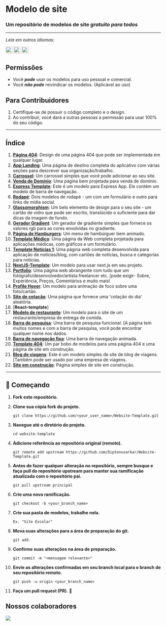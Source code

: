 # Modelo de site

### Um repositório de modelos de site _gratuito para todos_

------------

_Leia em outros idiomas:_

<kbd>[<img title="Português Brasileiro" alt="Português Brasileiro" src="https://flagcdn.com/w20/br.png" width="22">](./translations/README.pt-br.md)</kbd>
<kbd>[<img title="Inglês" alt="Inglês" src="https://flagcdn.com/w20/us.png" width="22">](../README.md)</kbd>
<kbd>[<img title="Espanhol" alt="Espanhol" src="https://flagcdn.com/w20/es.png" width="22">](../translations/README.es.md)</kbd>

## Permissões

* Você _**pode**_ usar os modelos para uso pessoal e comercial.
* Você _**não pode**_ reivindicar os modelos. (Aplicável ao uso)

## Para Contribuidores

1. Certifique-se de possuir o código completo e o design.
2. Ao contribuir, você dará a outras pessoas a permissão para usar 100% do seu código.

------------

## Índice

1. [**Página 404**](../404%20Page/): Design de uma página 404 que pode ser implementada em qualquer lugar.
2. [**App Landing**](../App%20Landing/): Uma página de destino completa do aplicativo com várias seções para descrever sua organização/trabalho.
3. [**Carrossel**](..'/Carousel/): Um carrossel simples que você pode adicionar ao seu site.
4. [**Venda de Domínio**](./Domain%20Sell/): Uma página bem projetada para venda de domínio.
5. [**Express Template**](../Express%20Template/): Este é um modelo para Express App. Ele contém um modelo de barra de navegação.
6. [**Rodapé**](../Footer/): Dois modelos de rodapé - um com um formulário e outro para links de mídia social.
7. [**Glassomorphism**](../Glassomorphism/): Um belo elemento de design para o seu site - um cartão de vidro que pode ser escrito, translúcido o suficiente para dar dicas da imagem de fundo.
8. [**Gerador  Gradient**](../Gradient-Generator/): Um gerador de gradiente simples que fornece os valores rgb para as cores envolvidas no gradiente.
9. [**Página de Hamburgers**](../HamBurgerPage/): Um menu de hambúrguer bem animado.
10. [**Template Médico**](../Medical%20Template/): Uma página da Web completa projetada para aplicações médicas, com gráficos e um formulário.
11. [**Template Notícias 1**](../News%20Template%201/): Uma página web completa desenvolvida para aplicação de notícias/blog, com cartões de notícias, busca e categorias para notícias.
12. [**NextJS-Template**](../nextjs-template/): Um modelo para usar next.js em seu projeto.
13. [**Portfolio**](../portfolio/): Uma página web abrangente com tudo que um fotógrafo/desenvolvedor/artista freelancer etc. [pode exigir- Sobre, Experiência, Preços, Comentários e muito mais!
14. [**Profile Hover**](../ProfileHover/): Um modelo para animação de foco sobre uma foto/cartão.
15. [**Site de cotação**](../Quote-site/): Uma página que fornece uma 'cotação do dia' aleatória.
16. [**React-template**]
17. [**Modelo de restaurante**](../Restaurant%20Template/): Um modelo para o site de um restaurante/empresa de entrega de comida.
18. [**Barra de pesquisa**](../Searchbar/): Uma barra de pesquisa funcional. [A página tem muitos nomes e com a barra de pesquisa, você pode encontrar qualquer nome nos dados.
19. [**Barra de navegação fixa**](../StickyNavbar/): Uma barra de navegação animada.
20. [**Template 404**](../Template/): Um par bobo de modelos para uma página 404 e uma página de site em construção.
21. [**Blog de viagens**](../Travel%20Blog/): Este é um modelo simples de site de blog de viagens. [Também pode ser usado por uma empresa de viagens.
22. [**Site em construção**](../Website%20Under%20construction/): Página simples de site em construção.

------------

## 🎉 Começando

1. **Fork este repositório.**

2. **Clone sua cópia fork do projeto.**

   ```
   git clone https://github.com/<your_user_name>/Website-Template.git
   ```

3. **Navegue até o diretório do projeto.**

   ```
   cd website-template
   ```

4. **Adicione referência ao repositório original (remoto).**

   ```
   git remote add upstream https://github.com/Diptenusarkar/Website-Template.git
   ```

5. **Antes de fazer qualquer alteração no repositório, sempre busque e faça pull do repositório upstream para manter sua ramificação atualizada com o repositório pai.**

   ```
   git pull upstream principal
   ```

6. **Crie uma nova ramificação.**

   ```
   git checkout -b <your_branch_name>
   ```

7. **Crie sua pasta de modelos, trabalhe nela.**

    ```
    Ex. "Site Escolar"
    ```

8. **Mova suas alterações para a área de preparação do git.**

   ```
   git add.
   ```

9. **Confirme suas alterações na área de preparação.**

   ```
   git commit -m "<mensagem relevante>"
   ```

10. **Envie as alterações confirmadas em seu branch local para o branch de seu repositório remoto.**

    ```
    git push -u origin <your_branch_name>
    ```

11. **Faça um pull request (PR).** 🚀

## Nossos colaboradores

<a href="https://github.com/Diptenusarkar/Website-Template">
  <img src="https://contrib.rocks/image?repo=Diptenusarkar/Website-Template" />
</a>
